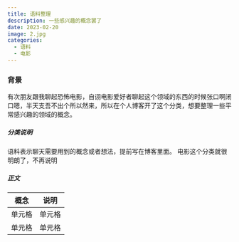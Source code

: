 ```yaml
---
title: 语料整理
description: 一些感兴趣的概念罢了
date: 2023-02-20
image: 2.jpg
categories:
  - 语料
  - 电影
---
```


### 背景

有次朋友跟我聊起恐怖电影，自诩电影爱好者聊起这个领域的东西的时候张口啊闭口嗯，半天支吾不出个所以然来，所以在个人博客开了这个分类，想要整理一些平常感兴趣的领域的概念。

##### 分类说明

语料表示聊天需要用到的概念或者想法，提前写在博客里面。
电影这个分类就很明朗了，不再说明

##### 正文

|  概念  |  说明  |
| :----: | :----: |
| 单元格 | 单元格 |
| 单元格 | 单元格 |
